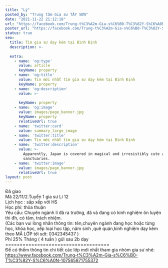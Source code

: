 ```yaml
---
title: "Lý"
posted_by: "Trung tâm Gia sư TÂY SƠN"
date: "2021-11-22 21:12:18"
url: "https://facebook.com/Trung-t%C3%A2m-Gia-s%C6%B0-T%C3%82Y-S%C6%A0N-107565871755372/posts/107609351751024"
poster_url: "https://facebook.com/Trung-t%C3%A2m-Gia-s%C6%B0-T%C3%82Y-S%C6%A0N-107565871755372"
status: true
seo:
  title: Tìm gia sư dạy kèm tại Bình Định
  description: >-
    
  extra:
    - name: 'og:type'
      value: article
      keyName: property
    - name: 'og:title'
      value: Tin mới nhất tìm gia sư dạy kèm tại Bình Định
      keyName: property
    - name: 'og:description'
      value: >-
        
      keyName: property
    - name: 'og:image'
      value: images/page_banner.jpg
      keyName: property
      relativeUrl: true
    - name: 'twitter:card'
      value: summary_large_image
    - name: 'twitter:title'
      value: Tin mới nhất tìm gia sư dạy kèm tại Bình Định
    - name: 'twitter:description'
      value: >-
        Apparently, Japan is covered in magical and irresistibly cute animal
        sanctuaries.
    - name: 'twitter:image'
      value: images/page_banner.jpg
      relativeUrl: true
layout: post
---
```

Đã giao<br>Mã 22/11/2.Tuyển 1 gia sư Lí 12<br>Lịch học : sắp xếp với HS<br>Học phí: thỏa thuận<br>Yêu cầu: Chuyên ngành lí đã ra trường, đã và đang có kinh nghiệm ôn luyện thi đh, có tâm, trách nhiệm.<br>(Các bạn vui lòng nhắn thông tin: tên,chuyên ngành đang học hoặc từng học, khóa học, xếp loại học tập, năm sinh ,quê quán,kinh nghiệm dạy kèm theo MÃ LỚP tới sdt: 0342345437 )<br>Phí 25% Tháng ( 4 tuần ) gửi sau 2b dạy<br>====================================<br>Để có thểm thông tin chi tiết các lớp mới nhất tham gia nhóm gia sư nhé: https://www.facebook.com/Trung-t%C3%A2m-Gia-s%C6%B0-T%C3%82Y-S%C6%A0N-107565871755372
